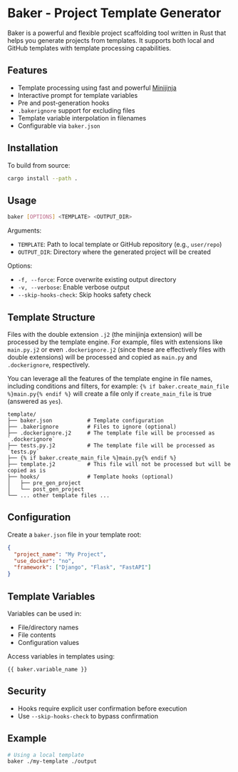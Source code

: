 # Baker - Project Template Generator

Baker is a powerful and flexible project scaffolding tool written in Rust that helps you generate projects from templates. It supports both local and GitHub templates with template processing capabilities.

## Features

- Template processing using fast and powerful [Minijinja](https://github.com/mitsuhiko/minijinja)
- Interactive prompt for template variables
- Pre and post-generation hooks
- `.bakerignore` support for excluding files
- Template variable interpolation in filenames
- Configurable via `baker.json`

## Installation

To build from source:

```bash
cargo install --path .
```

## Usage

```bash
baker [OPTIONS] <TEMPLATE> <OUTPUT_DIR>
```

Arguments:

- `TEMPLATE`: Path to local template or GitHub repository (e.g., `user/repo`)
- `OUTPUT_DIR`: Directory where the generated project will be created

Options:

- `-f, --force`: Force overwrite existing output directory
- `-v, --verbose`: Enable verbose output
- `--skip-hooks-check`: Skip hooks safety check

## Template Structure

Files with the double extension `.j2` (the minijinja extension) will be processed by the template engine. For example, files with extensions like `main.py.j2` or even `.dockerignore.j2` (since these are effectively files with double extensions) will be processed and copied as `main.py` and `.dockerignore`, respectively.

You can leverage all the features of the template engine in file names, including conditions and filters, for example: `{% if baker.create_main_file %}main.py{% endif %}` will create a file only if `create_main_file` is true (answered as `yes`).

```
template/
├── baker.json           # Template configuration
├── .bakerignore         # Files to ignore (optional)
├── .dockerignore.j2     # The template file will be processed as `.dockerignore`
├── tests.py.j2          # The template file will be processed as `tests.py`
├── {% if baker.create_main_file %}main.py{% endif %}
├── template.j2          # This file will not be processed but will be copied as is
├── hooks/               # Template hooks (optional)
│   ├── pre_gen_project
│   └── post_gen_project
└── ... other template files ...
```

## Configuration

Create a `baker.json` file in your template root:

```json
{
  "project_name": "My Project",
  "use_docker": "no",
  "framework": ["Django", "Flask", "FastAPI"]
}
```

## Template Variables

Variables can be used in:

- File/directory names
- File contents
- Configuration values

Access variables in templates using:

```
{{ baker.variable_name }}
```

## Security

- Hooks require explicit user confirmation before execution
- Use `--skip-hooks-check` to bypass confirmation

## Example

```bash
# Using a local template
baker ./my-template ./output
```
